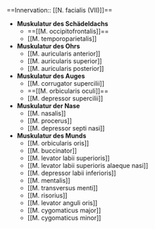 ==Innervation:: [[N. facialis (VII)]]==
- **Muskulatur des Schädeldachs**
	- ==[[M. occipitofrontalis]]==
	- [[M. temporoparietalis]]
- **Muskulatur des Ohrs**
	- [[M. auricularis anterior]]
	- [[M. auricularis superior]]
	- [[M. auricularis posterior]]
- **Muskulatur des Auges**
	- [[M. corrugator supercilii]]
	- ==[[M. orbicularis oculi]]==
	- [[M. depressor supercilii]]
- **Muskulatur der Nase**
	- [[M. nasalis]]
	- [[M. procerus]]
	- [[M. depressor septi nasi]]
- **Muskulatur des Munds**
	- [[M. orbicularis oris]]
	- [[M. buccinator]]
	- [[M. levator labii superioris]]
	- [[M. levator labii superioris alaeque nasi]]
	- [[M. depressor labii inferioris]]
	- [[M. mentalis]]
	- [[M. transversus menti]]
	- [[M. risorius]]
	- [[M. levator anguli oris]]
	- [[M. cygomaticus major]]
	- [[M. cygomaticus minor]]